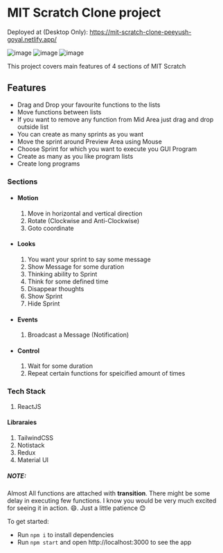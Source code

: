 # MIT Scratch Clone project

Deployed at (Desktop Only): https://mit-scratch-clone-peeyush-goyal.netlify.app/

![image](https://user-images.githubusercontent.com/42883572/129966464-972f658a-fc79-481f-9983-69b795a2d701.png)
![image](https://user-images.githubusercontent.com/42883572/129966630-9dcbd470-d4c4-4c7d-b7eb-37496b770f08.png)
![image](https://user-images.githubusercontent.com/42883572/129966793-8ffc65fc-dae3-4395-877f-31de2b16768c.png)



This project covers main features of 4 sections of MIT Scratch

## Features
* Drag and Drop your favourite functions to the lists
* Move functions between lists
* If you want to remove any function from Mid Area just drag and drop outside list
* You can create as many sprints as you want
* Move the sprint around Preview Area using Mouse
* Choose Sprint for which you want to execute you GUI Program
* Create as many as you like program lists
* Create long programs

### Sections
* #### Motion
  1. Move in horizontal and vertical direction
  2. Rotate (Clockwise and Anti-Clockwise)
  3. Goto coordinate
* #### Looks
  1. You want your sprint to say some message
  2. Show Message for some duration
  3. Thinking ability to Sprint
  4. Think for some defined time
  5. Disappear thoughts
  6. Show Sprint
  7.  Hide Sprint
* #### Events
  1. Broadcast a Message (Notification)
* #### Control
  1. Wait for some duration
  2. Repeat certain functions for speicified amount of times

### Tech Stack
1. ReactJS

#### Libraraies
1. TailwindCSS
2. Notistack
3. Redux
4. Material UI

##### NOTE:
Almost All functions are attached with **transition**.
There might be some delay in executing few functions. I know you would be very much excited for seeing it in action. 😄. Just a little patience 😊

To get started:

- Run `npm i` to install dependencies
- Run `npm start` and open http://localhost:3000 to see the app
